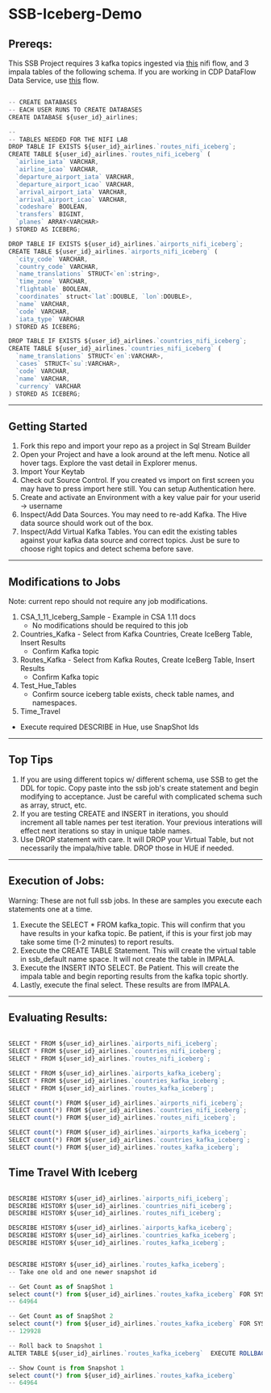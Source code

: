 # SSB-Iceberg-Demo
 

## Prereqs:

This SSB Project requires 3 kafka topics ingested via [this](https://github.com/cldr-steven-matison/NiFi-Templates/blob/main/SSBDemo.json) nifi flow, and 3 impala tables of the following schema.  If you are working in CDP DataFlow Data Service, use [this](https://github.com/cldr-steven-matison/NiFi-Templates/blob/main/SSB-Iceberg-Demo-PC-DataFlow.json) flow.

```javascript

-- CREATE DATABASES
-- EACH USER RUNS TO CREATE DATABASES
CREATE DATABASE ${user_id}_airlines;

--
-- TABLES NEEDED FOR THE NIFI LAB
DROP TABLE IF EXISTS ${user_id}_airlines.`routes_nifi_iceberg`;
CREATE TABLE ${user_id}_airlines.`routes_nifi_iceberg` (
  `airline_iata` VARCHAR,
  `airline_icao` VARCHAR,
  `departure_airport_iata` VARCHAR,
  `departure_airport_icao` VARCHAR,
  `arrival_airport_iata` VARCHAR,
  `arrival_airport_icao` VARCHAR,
  `codeshare` BOOLEAN,
  `transfers` BIGINT,
  `planes` ARRAY<VARCHAR>
) STORED AS ICEBERG;

DROP TABLE IF EXISTS ${user_id}_airlines.`airports_nifi_iceberg`;
CREATE TABLE ${user_id}_airlines.`airports_nifi_iceberg` (
  `city_code` VARCHAR,
  `country_code` VARCHAR,
  `name_translations` STRUCT<`en`:string>,
  `time_zone` VARCHAR,
  `flightable` BOOLEAN,
  `coordinates` struct<`lat`:DOUBLE, `lon`:DOUBLE>,
  `name` VARCHAR,
  `code` VARCHAR,
  `iata_type` VARCHAR
) STORED AS ICEBERG;

DROP TABLE IF EXISTS ${user_id}_airlines.`countries_nifi_iceberg`;
CREATE TABLE ${user_id}_airlines.`countries_nifi_iceberg` (
  `name_translations` STRUCT<`en`:VARCHAR>,
  `cases` STRUCT<`su`:VARCHAR>,
  `code` VARCHAR,
  `name` VARCHAR,
  `currency` VARCHAR
) STORED AS ICEBERG;


```

***

## Getting Started

1. Fork this repo and import your repo as a project in Sql Stream Builder
2. Open your Project and have a look around at the left menu. Notice all hover tags. Explore the vast detail in Explorer menus.
3. Import Your Keytab
4. Check out Source Control.  If you created vs import on first screen you may have to press import here still.  You can setup Authentication here.
5. Create and activate an Environment with a key value pair for your userid -> username
6. Inspect/Add Data Sources.  You may need to re-add Kafka.  The Hive data source should work out of the box.
7. Inspect/Add Virtual Kafka Tables.  You can edit the existing tables against your kafka data source and correct topics.  Just be sure to choose right topics and detect schema before save.

***

## Modifications to Jobs

Note:  current repo should not require any job modifications.

1. CSA_1_11_Iceberg_Sample - Example in CSA 1.11 docs
	* No modifications should be required to this job
2. Countries_Kafka - Select from Kafka Countries, Create IceBerg Table, Insert Results
	* Confirm Kafka topic
3. Routes_Kafka - Select from Kafka Routes, Create IceBerg Table, Insert Results
	* Confirm Kafka topic
4. Test_Hue_Tables
	* Confirm source iceberg table exists, check table names, and namespaces.
5. Time_Travel
  * Execute required DESCRIBE in Hue, use SnapShot Ids

***

## Top Tips

1. If you are using different topics w/ different schema, use SSB to get the DDL for topic.  Copy paste into the ssb job's create statement and begin modifying to acceptance.  Just be careful with complicated schema such as array, struct, etc.  
2. If you are testing CREATE and INSERT in iterations, you should increment all table names per test iteration.  Your previous interations will effect next iterations so stay in unique table names.
3. Use DROP statement with care.  It will DROP your Virtual Table, but not necessarily the impala/hive table.  DROP those in HUE if needed.

***

## Execution of Jobs:

Warning: These are not full ssb jobs.  In these are samples you execute each statements one at a time.

1. Execute the SELECT * FROM kafka_topic.  This will confirm that you have results in your kafka topic.  Be patient, if this is your first job may take some time (1-2 minutes) to report results.
2. Execute the CREATE TABLE Statement.  This will create the virtual table in ssb_default name space.  It will not create the table in IMPALA.
3. Execute the INSERT INTO SELECT.   Be Patient.  This will create the impala table and begin reporting results from the kafka topic shortly.
4. Lastly, execute the final select.  These results are from IMPALA.


***

## Evaluating Results:

```javascript
 
SELECT * FROM ${user_id}_airlines.`airports_nifi_iceberg`;
SELECT * FROM ${user_id}_airlines.`countries_nifi_iceberg`;
SELECT * FROM ${user_id}_airlines.`routes_nifi_iceberg`;

SELECT * FROM ${user_id}_airlines.`airports_kafka_iceberg`;
SELECT * FROM ${user_id}_airlines.`countries_kafka_iceberg`;
SELECT * FROM ${user_id}_airlines.`routes_kafka_iceberg`;

SELECT count(*) FROM ${user_id}_airlines.`airports_nifi_iceberg`;
SELECT count(*) FROM ${user_id}_airlines.`countries_nifi_iceberg`;
SELECT count(*) FROM ${user_id}_airlines.`routes_nifi_iceberg`;

SELECT count(*) FROM ${user_id}_airlines.`airports_kafka_iceberg`;
SELECT count(*) FROM ${user_id}_airlines.`countries_kafka_iceberg`;
SELECT count(*) FROM ${user_id}_airlines.`routes_kafka_iceberg`;

```

## Time Travel With Iceberg

```javascript

DESCRIBE HISTORY ${user_id}_airlines.`airports_nifi_iceberg`;
DESCRIBE HISTORY ${user_id}_airlines.`countries_nifi_iceberg`;
DESCRIBE HISTORY ${user_id}_airlines.`routes_nifi_iceberg`;

DESCRIBE HISTORY ${user_id}_airlines.`airports_kafka_iceberg`;
DESCRIBE HISTORY ${user_id}_airlines.`countries_kafka_iceberg`;
DESCRIBE HISTORY ${user_id}_airlines.`routes_kafka_iceberg`;


DESCRIBE HISTORY ${user_id}_airlines.`routes_kafka_iceberg`;
-- Take one old and one newer snapshot id

-- Get Count as of SnapShot 1
select count(*) from ${user_id}_airlines.`routes_kafka_iceberg` FOR SYSTEM_VERSION AS OF 2508721398088670959
-- 64964

-- Get Count as of SnapShot 2  
select count(*) from ${user_id}_airlines.`routes_kafka_iceberg` FOR SYSTEM_VERSION AS OF 1360529202097334446
-- 129928

-- Roll back to Snapshot 1
ALTER TABLE ${user_id}_airlines.`routes_kafka_iceberg`  EXECUTE ROLLBACK(2508721398088670959);

-- Show Count is from Snapshot 1
select count(*) from ${user_id}_airlines.`routes_kafka_iceberg` 
-- 64964
```
